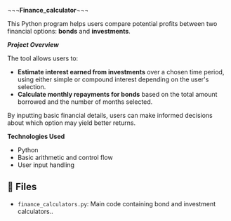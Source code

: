 ¬¬¬**Finance_calculator**¬¬¬

This Python program helps users compare potential profits between two financial options: **bonds** and **investments**.

***Project Overview***

The tool allows users to:
- **Estimate interest earned from investments** over a chosen time period, using either simple or compound interest depending on the user's selection.
- **Calculate monthly repayments for bonds** based on the total amount borrowed and the number of months selected.

By inputting basic financial details, users can make informed decisions about which option may yield better returns.

**Technologies Used**
- Python
- Basic arithmetic and control flow
- User input handling

## 📂 Files
- `finance_calculators.py`: Main code containing bond and investment calculators..
